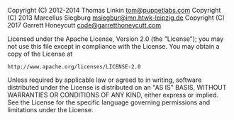 Copyright (C) 2012-2014 Thomas Linkin <tom@puppetlabs.com>
Copyright (C) 2013 Marcellus Siegburg <msiegbur@imn.htwk-leipzig.de>
Copyright (C) 2017 Garrett Honeycutt <code@garretthoneycutt.com>

Licensed under the Apache License, Version 2.0 (the "License");
you may not use this file except in compliance with the License.
You may obtain a copy of the License at

    http://www.apache.org/licenses/LICENSE-2.0

Unless required by applicable law or agreed to in writing, software
distributed under the License is distributed on an "AS IS" BASIS,
WITHOUT WARRANTIES OR CONDITIONS OF ANY KIND, either express or implied.
See the License for the specific language governing permissions and
limitations under the License.
